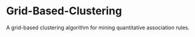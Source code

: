 # Grid-Based-Clustering
A grid-based clustering algorithm for mining quantitative association rules.
